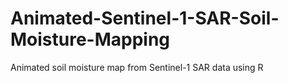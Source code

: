 # Animated-Sentinel-1-SAR-Soil-Moisture-Mapping
Animated soil moisture map from Sentinel-1 SAR data using R
